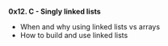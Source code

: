 **0x12. C - Singly linked lists**
* When and why using linked lists vs arrays
* How to build and use linked lists
